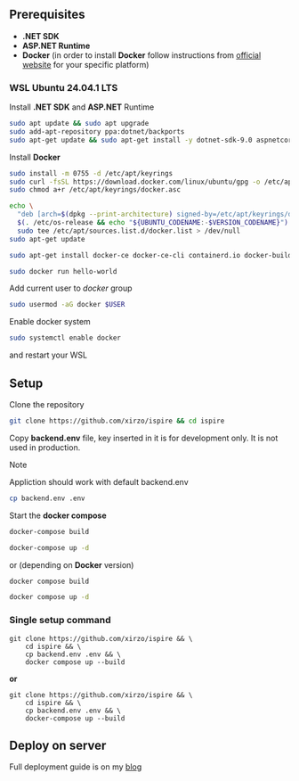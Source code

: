 ## Prerequisites

- **.NET SDK** 
- **ASP.NET Runtime**
- **Docker** (in order to install **Docker** follow instructions from [official website](https://docs.docker.com/engine/install/) for your specific platform)

### WSL Ubuntu 24.04.1 LTS

Install **.NET SDK** and **ASP.NET** Runtime
```sh
sudo apt update && sudo apt upgrade
sudo add-apt-repository ppa:dotnet/backports
sudo apt-get update && sudo apt-get install -y dotnet-sdk-9.0 aspnetcore-runtime-9.0
```

Install **Docker**
```sh
sudo install -m 0755 -d /etc/apt/keyrings
sudo curl -fsSL https://download.docker.com/linux/ubuntu/gpg -o /etc/apt/keyrings/docker.asc
sudo chmod a+r /etc/apt/keyrings/docker.asc

echo \
  "deb [arch=$(dpkg --print-architecture) signed-by=/etc/apt/keyrings/docker.asc] https://download.docker.com/linux/ubuntu \
  $(. /etc/os-release && echo "${UBUNTU_CODENAME:-$VERSION_CODENAME}") stable" | \
  sudo tee /etc/apt/sources.list.d/docker.list > /dev/null
sudo apt-get update

sudo apt-get install docker-ce docker-ce-cli containerd.io docker-buildx-plugin docker-compose-plugin

sudo docker run hello-world

```

Add current user to *docker* group 

```sh
sudo usermod -aG docker $USER
```

Enable docker system

```sh
sudo systemctl enable docker
```

and restart your WSL

## Setup

Clone the repository

```sh
git clone https://github.com/xirzo/ispire && cd ispire
```

Copy **backend.env** file, key inserted in it is for development only. It is not used in production.

>[!NOTE]
> Appliction should work with default backend.env

```sh
cp backend.env .env
```


Start the **docker compose**

```sh
docker-compose build

docker-compose up -d
```

or (depending on **Docker** version)

```sh
docker compose build

docker compose up -d
```

### Single setup command

```
git clone https://github.com/xirzo/ispire && \
    cd ispire && \
    cp backend.env .env && \
    docker compose up --build
```

**or**

```
git clone https://github.com/xirzo/ispire && \
    cd ispire && \
    cp backend.env .env && \
    docker-compose up --build
```

## Deploy on server

Full deployment guide is on my [blog](https://xirzo.ru/post/a8444613-623f-4091-b5c1-403c25c94e7b)
